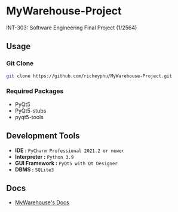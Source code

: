 # MyWarehouse-Project
INT-303: Software Engineering Final Project (1/2564)


## Usage

### Git Clone
```bash 
git clone https://github.com/richeyphu/MyWarehouse-Project.git
```

### Required Packages
- PyQt5
- PyQt5-stubs
- pyqt5-tools

## Development Tools
* **IDE :** `PyCharm Professional 2021.2 or newer`
* **Interpreter :** `Python 3.9`
* **GUI Framework :** `PyQt5 with Qt Designer`
* **DBMS :** `SQLite3`


## Docs
- [MyWarehouse's Docs](https://richeyphu.github.io/MyWarehouse-Project/)
